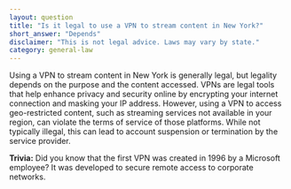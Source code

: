 ```yaml
---
layout: question
title: "Is it legal to use a VPN to stream content in New York?"
short_answer: "Depends"
disclaimer: "This is not legal advice. Laws may vary by state."
category: general-law
---
```

Using a VPN to stream content in New York is generally legal, but legality depends on the purpose and the content accessed. VPNs are legal tools that help enhance privacy and security online by encrypting your internet connection and masking your IP address. However, using a VPN to access geo-restricted content, such as streaming services not available in your region, can violate the terms of service of those platforms. While not typically illegal, this can lead to account suspension or termination by the service provider.

**Trivia:** Did you know that the first VPN was created in 1996 by a Microsoft employee? It was developed to secure remote access to corporate networks.
